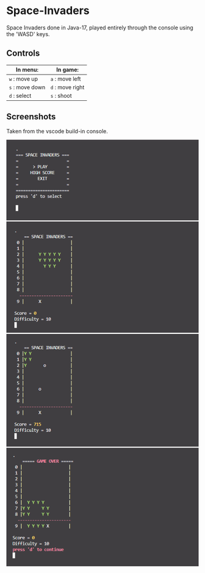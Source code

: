 # Space-Invaders

Space Invaders done in Java-17, played entirely through the console using the 'WASD' keys.

## Controls

| In menu:        | In game:         |
| --------------- | ---------------- |
| `w` : move up   | `a` : move left  |
| `s` : move down | `d` : move right |
| `d` : select    | `s` : shoot      |

## Screenshots

Taken from the vscode build-in console.

![main-menu](img/main-menu.png)
![game screen](img/game-1.png)
![game screen](img/game-2.png)
![game over](img/game-over.png)
